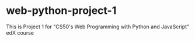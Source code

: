# web-python-project-1
This is Project 1 for "CS50's Web Programming with Python and JavaScript" edX course
